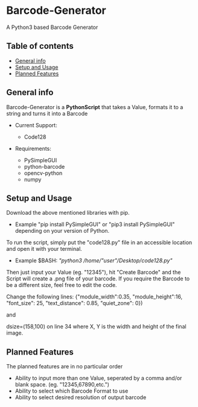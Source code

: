# Barcode-Generator
A Python3 based Barcode Generator

## Table of contents
* [General info](#general-info)
* [Setup and Usage](#setup)
* [Planned Features](#updates)

## General info
Barcode-Generator is a **PythonScript** that takes a Value, formats it to a string and turns it into a Barcode

* Current Support:
  -  Code128

* Requirements:
  - PySimpleGUI
  - python-barcode
  - opencv-python
  - numpy
	
## Setup and Usage

Download the above mentioned libraries with pip.

* Example "pip install PySimpleGUI" or "pip3 install PySimpleGUI" depending on your version of Python.

To run the script, simply put the "code128.py" file in an accessible location and open it with your terminal.

* Example $BASH: *"python3 /home/"user"/Desktop/code128.py"*

Then just input your Value (eg. "12345"), hit "Create Barcode" and the Script will create a .png file of your barcode.
If you require the Barcode to be a different size, feel free to edit the code.

Change the following lines:
{"module_width":0.35, "module_height":16, "font_size": 25, "text_distance": 0.85, "quiet_zone": 0})

and

dsize=(158,100) on line 34 where X, Y is the width and height of the final image.

## Planned Features

The planned features are in no particular order

* Ability to input more than one Value, seperated by a comma and/or blank space. (eg. "12345,67890,etc.")
* Ability to select which Barcode Format to use
* Ability to select desired resolution of output barcode

